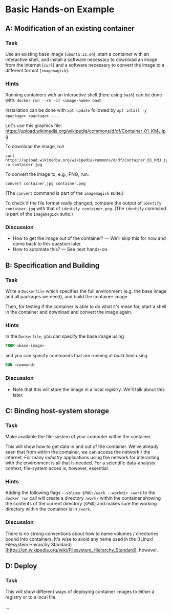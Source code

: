 # Basic Hands-on Example

## A: Modification of an existing container

### Task

Use an existing base image (`ubuntu:21.04`), start a container with an interactive shell, and install a software necessary to download an image from the internet (`curl`) and a software necessary to convert the image to a different format (`imagemagick`).

### Hints

Running containers with an interactive shell (here using `bash`) can be done with: `docker run --rm -it <image-name> bash`

Installation can be done with `apt update` followed by `apt intall -y <package> <package> ...`.

Let's use this graphics file: <https://upload.wikimedia.org/wikipedia/commons/d/df/Container_01_KMJ.jpg>

To download the image, run 
```shell
curl https://upload.wikimedia.org/wikipedia/commons/d/df/Container_01_KMJ.jpg -o container.jpg
```

To convert the image to, e.g., PNG, run:
```shell
convert container.jpg container.png
```
(The `convert` command is part of the `imagemagick` suite.)

To check if the file format really changed, compare the output of `identify container.jpg` with that of `identify container.png`.
(The `identify` command is part of the `imagemagick` suite.)

### Discussion

- How to get the image out of the container? — We'll skip this for now and come back to this question later.
- How to automate this? — See next hands-on.

## B: Specification and Building

### Task

Write a `Dockerfile` which specifies the full environment (e.g. the base image and all packages we need), and build the container image.

Then, for testing if the container is able to do what it's mean for, start a shell in the container and download and convert the image again.

### Hints

In the `Dockerfile`, you can specify the base image using 
```Dockerfile
FROM <base-image>
```
and you can specify commands that are running at _build time_ using
```Dockerfile
RUN <command>
```

### Discussion

- Note that this will store the image in a local _registry_. We'll talk about this later.

## C: Binding host-system storage

### Task

Make available the file-system of your computer within the container.

This will show how to get data in and out of the container. We've already seen that from within the container, we can access the network / the internet. For many _industry_ applications using the network for interacting with the environment is all that is needed. For a scientific data-analysis context, file-system acces is, however, essential.

### Hints

Adding the following flags `--volume $PWD:/work --workdir /work` to the `docker run` call will create a directory `/work/` within the container showing the contents of the current directory (`$PWD`) and makes sure the working directory within the container is in `/work`.

### Discussion

There is no strong conventions about how to name volumes / directories bound into containers. It's wise to avoid any name used in the ((Linux) Filesystem Hierarchy Standard)[https://en.wikipedia.org/wiki/Filesystem_Hierarchy_Standard], however.

## D: Deploy

### Task

This will show different ways of deploying container images to either a registry or to a local file.

...
